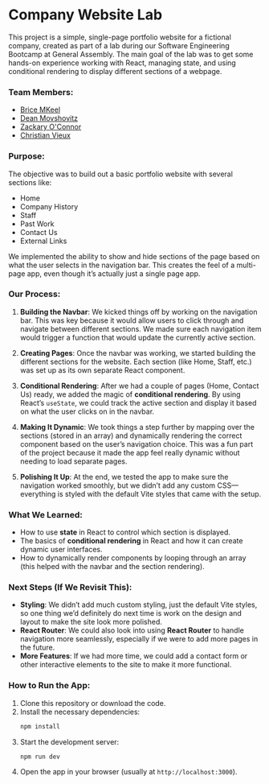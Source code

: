 # Company Website Lab

This project is a simple, single-page portfolio website for a fictional company, created as part of a lab during our Software Engineering Bootcamp at General Assembly. The main goal of the lab was to get some hands-on experience working with React, managing state, and using conditional rendering to display different sections of a webpage. 

### Team Members:
- [Brice MKeel](https://github.com/Bricemck)
- [Dean Movshovitz](https://github.com/mdean317)
- [Zackary O'Connor](https://github.com/zackaryoconnor)
- [Christian Vieux](https://github.com/christianvieux)

### Purpose:
The objective was to build out a basic portfolio website with several sections like:
- Home
- Company History
- Staff
- Past Work
- Contact Us
- External Links

We implemented the ability to show and hide sections of the page based on what the user selects in the navigation bar. This creates the feel of a multi-page app, even though it’s actually just a single page app.

### Our Process:

1. **Building the Navbar**: 
   We kicked things off by working on the navigation bar. This was key because it would allow users to click through and navigate between different sections. We made sure each navigation item would trigger a function that would update the currently active section.

2. **Creating Pages**: 
   Once the navbar was working, we started building the different sections for the website. Each section (like Home, Staff, etc.) was set up as its own separate React component.

3. **Conditional Rendering**: 
   After we had a couple of pages (Home, Contact Us) ready, we added the magic of **conditional rendering**. By using React’s `useState`, we could track the active section and display it based on what the user clicks on in the navbar.

4. **Making It Dynamic**: 
   We took things a step further by mapping over the sections (stored in an array) and dynamically rendering the correct component based on the user’s navigation choice. This was a fun part of the project because it made the app feel really dynamic without needing to load separate pages.

5. **Polishing It Up**: 
   At the end, we tested the app to make sure the navigation worked smoothly, but we didn’t add any custom CSS—everything is styled with the default Vite styles that came with the setup.

### What We Learned:
- How to use **state** in React to control which section is displayed.
- The basics of **conditional rendering** in React and how it can create dynamic user interfaces.
- How to dynamically render components by looping through an array (this helped with the navbar and the section rendering).

### Next Steps (If We Revisit This):
- **Styling**: We didn’t add much custom styling, just the default Vite styles, so one thing we’d definitely do next time is work on the design and layout to make the site look more polished.
- **React Router**: We could also look into using **React Router** to handle navigation more seamlessly, especially if we were to add more pages in the future.
- **More Features**: If we had more time, we could add a contact form or other interactive elements to the site to make it more functional.

### How to Run the App:
1. Clone this repository or download the code.
2. Install the necessary dependencies:
   ```bash
   npm install
   ```
3. Start the development server:
   ```bash
   npm run dev
   ```
4. Open the app in your browser (usually at `http://localhost:3000`).
